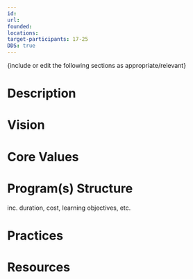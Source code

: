 ```yaml
---
id: 
url: 
founded: 
locations: 
target-participants: 17-25
DDS: true
---
```


{include or edit the following sections as appropriate/relevant}

# Description
# Vision
# Core Values
# Program(s) Structure
inc. duration, cost, learning objectives, etc.
# Practices
# Resources
